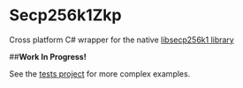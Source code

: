 ﻿# Secp256k1Zkp

Cross platform C# wrapper for the native [libsecp256k1 library](https://github.com/tangramproject/secp256k1-zkp)

##**Work In Progress!**

See the [tests project](https://github.com/tangramproject/secp256k1-zkp) for more complex examples.